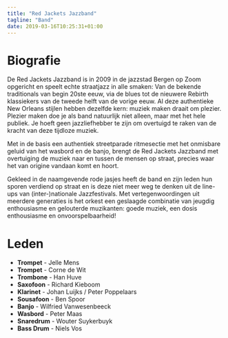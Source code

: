```yaml
---
title: "Red Jackets Jazzband"
tagline: "Band"
date: 2019-03-16T10:25:31+01:00
---
```


# Biografie
De Red Jackets Jazzband is in 2009 in de jazzstad Bergen op Zoom opgericht en speelt echte straatjazz in alle smaken: Van de bekende traditionals van begin 20ste eeuw, via de blues tot de nieuwere Rebirth klassiekers van de tweede helft van de vorige eeuw.
Al deze authentieke New Orleans stijlen hebben dezelfde kern: muziek maken draait om plezier. Plezier maken doe je als band natuurlijk niet alleen, maar met het hele publiek. Je hoeft geen jazzliefhebber te zijn om overtuigd te raken van de kracht van deze tijdloze muziek.

Met in de basis een authentiek streetparade ritmesectie met het onmisbare geluid van het wasbord en de banjo, brengt de Red Jackets Jazzband met overtuiging de muziek naar en tussen de mensen op straat, precies waar het van origine vandaan komt en hoort.

Gekleed in de naamgevende rode jasjes heeft de band en zijn leden hun sporen verdiend op straat en is deze niet meer weg te denken uit de line-ups van (inter-)nationale Jazzfestivals. Met vertegenwoordingen uit meerdere generaties is het orkest een geslaagde combinatie van jeugdig enthousiasme en gelouterde muzikanten: goede muziek, een dosis enthousiasme en onvoorspelbaarheid!

# Leden
* **Trompet** - Jelle Mens
* **Trompet** - Corne de Wit
* **Trombone** - Han Huve
* **Saxofoon** - Richard Kieboom
* **Klarinet** - Johan Luijks / Peter Poppelaars
* **Sousafoon** - Ben Spoor
* **Banjo** - Wilfried Vanwesenbeeck
* **Wasbord** - Peter Maas
* **Snaredrum** - Wouter Suykerbuyk
* **Bass Drum** - Niels Vos

